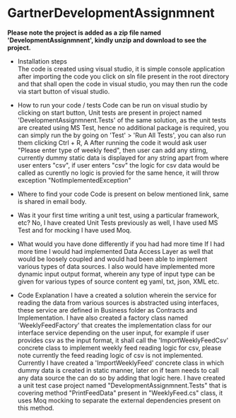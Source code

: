 # GartnerDevelopmentAssignmnent

**Please note the project is added as a zip file named 'DevelopmentAssignmnent', kindly unzip and download to see the project.**

  - Installation steps  
  The code is created using visual studio, it is simple console application after importing the code you click on sln file present in the root directory and that shall open the code in visual studio, you may then run the code via start button of visual studio.
  
  
  - How to run your code / tests
	Code can be run on visual studio by clicking on start button, Unit tests are present in project named 'DevelopmentAssignmnent.Tests' of the same solution, as the unit tests are created using MS Test, hence no additional package is required, you can simply run the by going on 'Test' > 'Run All Tests', you can also run them clicking Ctrl + R, A
	After running the code it would ask user "Please enter type of weekly feed", then user can add any stirng, currently dummy static data is displayed for any string apart from where user enters "csv", if user enters "csv" the logic for csv data would be called as curently no logic is provied for the same hence, it will throw exception "NotImplementedException"
  
  - Where to find your code
  Code is present on below mentioned link, same is shared in email body.
  
  
  - Was it your first time writing a unit test, using a particular framework, etc?
  No, I have created Unit Tests previously as well, I have used MS Test and for mocking I have used Moq.
  
  - What would you have done differently if you had had more time
  If I had more time I would had implemented Data Access Layer as well that would be loosely coupled and would had been able to implement various types of data sources.
  I also would have implemented more dynamic input output format, wherein any type of input type can be given for various types of source content eg yaml, txt, json, XML etc.
  
  - Code Explanation
	I have a created a solution wherein the service for reading the data from various sources is abstracted using interfaces, these service are defined in Business folder as Contracts and Implementation.
	I have also created a factory class named 'WeeklyFeedFactory' that creates the implementation class for our interface service depending on the user input, for example if user provides csv as the input format, it shall call the 'ImportWeeklyFeedCsv' concrete class to implement weekly feed reading logic for csv, please note currently the feed reading logic of csv is not implemented.
	Currently I have created a 'ImportWeeklyFeed' concrete class in which dummy data is created in static manner, later on if team needs to call any data source the can do so by adding that logic here.
	I have created a unit test case project named "DevelopmentAssignmnent.Tests" that is covering method "PrintFeedData" present in "WeeklyFeed.cs" class, it uses Moq mocking to separate the external dependencies present on this method.
